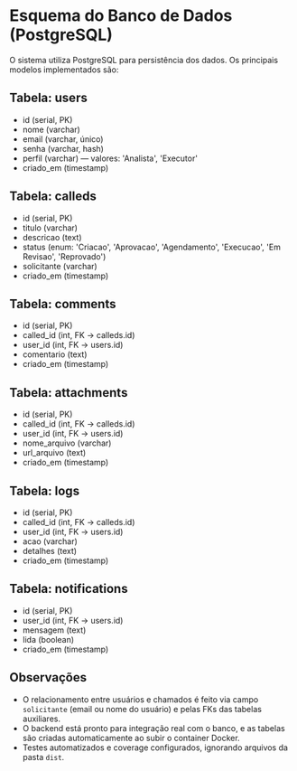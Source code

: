 
# Esquema do Banco de Dados (PostgreSQL)

O sistema utiliza PostgreSQL para persistência dos dados. Os principais modelos implementados são:

## Tabela: users

- id (serial, PK)
- nome (varchar)
- email (varchar, único)
- senha (varchar, hash)
- perfil (varchar) — valores: 'Analista', 'Executor'
- criado_em (timestamp)

## Tabela: calleds

- id (serial, PK)
- titulo (varchar)
- descricao (text)
- status (enum: 'Criacao', 'Aprovacao', 'Agendamento', 'Execucao', 'Em Revisao', 'Reprovado')
- solicitante (varchar)
- criado_em (timestamp)

## Tabela: comments

- id (serial, PK)
- called_id (int, FK → calleds.id)
- user_id (int, FK → users.id)
- comentario (text)
- criado_em (timestamp)

## Tabela: attachments

- id (serial, PK)
- called_id (int, FK → calleds.id)
- user_id (int, FK → users.id)
- nome_arquivo (varchar)
- url_arquivo (text)
- criado_em (timestamp)

## Tabela: logs

- id (serial, PK)
- called_id (int, FK → calleds.id)
- user_id (int, FK → users.id)
- acao (varchar)
- detalhes (text)
- criado_em (timestamp)

## Tabela: notifications

- id (serial, PK)
- user_id (int, FK → users.id)
- mensagem (text)
- lida (boolean)
- criado_em (timestamp)


## Observações

- O relacionamento entre usuários e chamados é feito via campo `solicitante` (email ou nome do usuário) e pelas FKs das tabelas auxiliares.
- O backend está pronto para integração real com o banco, e as tabelas são criadas automaticamente ao subir o container Docker.
- Testes automatizados e coverage configurados, ignorando arquivos da pasta `dist`.